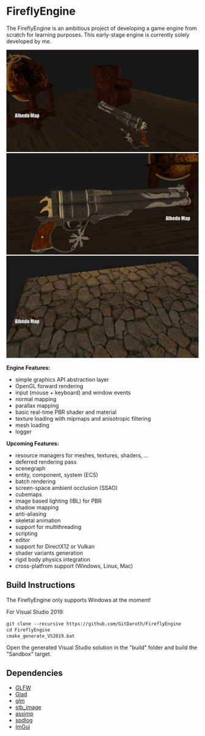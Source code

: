 # FireflyEngine

The FireflyEngine is an ambitious project of developing a game engine from scratch for learning purposes. This early-stage engine is currently solely developed by me.

![scene1](/showcase/scene1.gif)
![scene1_close](/showcase/scene1_close.gif)
![scene2](/showcase/scene2.gif)

**Engine Features:**
- simple graphics API abstraction layer
- OpenGL forward rendering
- input (mouse + keyboard) and window events
- normal mapping
- parallax mapping
- basic real-time PBR shader and material
- texture loading with mipmaps and anisotropic filtering
- mesh loading
- logger

**Upcoming Features:**
- resource managers for meshes, textures, shaders, ...
- deferred rendering pass
- scenegraph
- entity, component, system (ECS)
- batch rendering
- screen-space ambient occlusion (SSAO)
- cubemaps
- image based lighting (IBL) for PBR
- shadow mapping
- anti-aliasing
- skeletal animation
- support for multithreading
- scripting
- editor
- support for DirectX12 or Vulkan
- shader variants generation
- rigid body physics integration
- cross-platfrom support (Windows, Linux, Mac)

## Build Instructions
The FireflyEngine only supports Windows at the moment!

For Visual Studio 2019:
```
git clone --recursive https://github.com/GitDaroth/FireflyEngine
cd FireflyEngine
cmake_generate_VS2019.bat
```
Open the generated Visual Studio solution in the "build" folder and build the "Sandbox" target.

## Dependencies
- [GLFW](https://github.com/glfw/glfw)
- [Glad](https://glad.dav1d.de)
- [glm](https://github.com/g-truc/glm)
- [stb_image](https://github.com/nothings/stb)
- [assimp](https://github.com/assimp/assimp)
- [spdlog](https://github.com/gabime/spdlog)
- [ImGui](https://github.com/ocornut/imgui)
